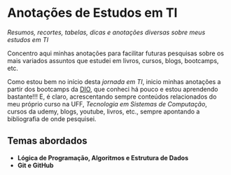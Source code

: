 # Anotações de Estudos em TI

*Resumos, recortes, tabelas, dicas e anotações diversas sobre meus estudos em TI*

Concentro aqui minhas anotações para facilitar futuras pesquisas sobre os mais variados assuntos que estudei em livros, cursos, blogs, bootcamps, etc.  

Como estou bem no início desta *jornada em TI*, inicio minhas anotações a partir dos bootcamps da [DIO](https://web.dio.me/), que conheci há pouco e estou aprendendo bastante!!! E, é claro, acrescentando sempre conteúdos relacionados do meu próprio curso na UFF, *Tecnologia em Sistemas de Computação*, cursos da udemy, blogs, youtube, livros, etc., sempre apontando a bibliografia de onde pesquisei.  

## Temas abordados  

- **Lógica de Programação, Algoritmos e Estrutura de Dados**
- **Git e GitHub**


